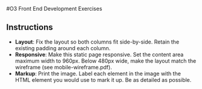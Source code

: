 #O3 Front End Development Exercises

## Instructions

- **Layout**: Fix the layout so both columns fit side-by-side. Retain the existing padding around each column. 
- **Responsive**: Make this static page responsive. Set the content area maximum width to 960px. Below 480px wide, make the layout match the wireframe (see mobile-wireframe.pdf). 
- **Markup**: Print the image. Label each element in the image with the HTML element you would use to mark it up. Be as detailed as possible. 
